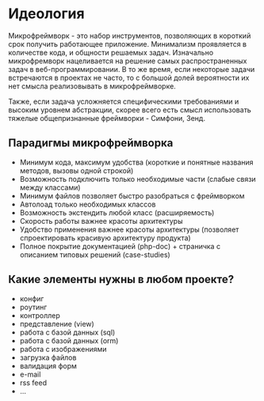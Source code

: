 Идеология
=========

Микрофреймворк - это набор инструментов, позволяющих в короткий срок получить работающее приложение. 
Минимализм проявляется в количестве кода, и общности решаемых задач.
Изначально микрофремворк нацеливается на решение самых распространенных задач в веб-программировании.
В то же время, если некоторые задачи встречаются в проектах не часто, то с большой долей вероятности их нет
смысла реализовывать в микрофреймворке.

Также, если задача усложняется специфическими требованиями и высоким уровнем абстракции, скорее всего 
есть смысл использовать тяжелые общепризнанные фреймворки - Симфони, Зенд.

Парадигмы микрофреймворка
-------------------------
 - Минимум кода, максимум удобства (короткие и понятные названия методов, вызовы одной строкой)
 - Возможность подключить только необходимые части (слабые связи между классами)
 - Минимум файлов позволяет быстро разобраться с фреймворком
 - Автолоад только необходимых классов
 - Возможность экстендить любой класс (расширяемость)
 - Скорость работы важнее красоты архитектуры
 - Удобство применения важнее красоты архитектуры (позволяет спроектировать красивую архитектуру продукта)
 - Полное покрытие документацией (php-doc) + страничка с описанием типовых решений (case-studies)

Какие элементы нужны в любом проекте?
-------------------------------------
- конфиг
- роутинг
- контроллер
- представление (view)
- работа с базой данных (sql)
- работа с базой данных (orm)
- работа с изображениями
- загрузка файлов
- валидация форм
- e-mail
- rss feed
- ...
